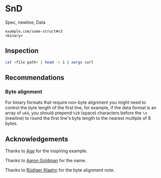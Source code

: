 # SnD
Spec, newline, Data

```
example.com/some-struct#v3
<binary>
```

## Inspection

```bash
cat <file path> | head -n 1 | xargs curl
```

## Recommendations

### Byte alignment

For binary formats that require non-byte alignment you might need to control the byte length of the first line, for example, if the data format is an array of `u64`, you should prepend `%20` (space) characters before the `\n` (newline) to round the first line's byte length to the nearest multiple of 8 bytes.


## Acknowledgements

Thanks to [Age](https://github.com/C2SP/C2SP/blob/main/age.md#header) for the inspiring example.

Thanks to [Aaron Goldman](https://github.com/AaronGoldman) for the name.

Thanks to [Rüdiger Klaehn](https://github.com/rklaehn) for the byte alignment note.
